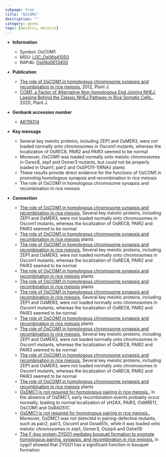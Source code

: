 ```yaml
---
subpage: true
title: "OsCOM1"
description: ""
category: genes
tags: [meiotic, meiosis]
---
```


* **Information**  
    + Symbol: OsCOM1  
    + MSU: [LOC_Os06g41050](http://rice.plantbiology.msu.edu/cgi-bin/ORF_infopage.cgi?orf=LOC_Os06g41050)  
    + RAPdb: [Os06g0613400](http://rapdb.dna.affrc.go.jp/viewer/gbrowse_details/irgsp1?name=Os06g0613400)  

* **Publication**  
    + [The role of OsCOM1 in homologous chromosome synapsis and recombination in rice meiosis](http://www.ncbi.nlm.nih.gov/pubmed?term=The+role+of+OsCOM1+in+homologous+chromosome+synapsis+and+recombination+in+rice+meiosis%5BTitle%5D), 2012, Plant J.
    + [COM1, a Factor of Alternative Non-homologous End Joining NHEJ, Lagging Behind the Classic NHEJ Pathway in Rice Somatic Cells.](http://www.ncbi.nlm.nih.gov/pubmed?term=COM1,+a+Factor+of+Alternative+Non-homologous+End+Joining+NHEJ,+Lagging+Behind+the+Classic+NHEJ+Pathway+in+Rice+Somatic+Cells.%5BTitle%5D), 2020, Plant J.

* **Genbank accession number**  
    + [AK119314](http://www.ncbi.nlm.nih.gov/nuccore/AK119314)

* **Key message**  
    + Several key meiotic proteins, including ZEP1 and OsMER3, were not loaded normally onto chromosomes in Oscom1 mutants, whereas the localization of OsREC8, PAIR2 and PAIR3 seemed to be normal
    + Moreover, OsCOM1 was loaded normally onto meiotic chromosomes in Osrec8, zep1 and Osmer3 mutants, but could not be properly loaded in Osam1, pair2 and OsSPO11-1(RNAi) plants
    + These results provide direct evidence for the functions of OsCOM1 in promoting homologous synapsis and recombination in rice meiosis
    + The role of OsCOM1 in homologous chromosome synapsis and recombination in rice meiosis

* **Connection**  
    + [The role of OsCOM1 in homologous chromosome synapsis and recombination in rice meiosis](http://www.ncbi.nlm.nih.gov/pubmed?term=The+role+of+OsCOM1+in+homologous+chromosome+synapsis+and+recombination+in+rice+meiosis%5BTitle%5D), Several key meiotic proteins, including ZEP1 and OsMER3, were not loaded normally onto chromosomes in Oscom1 mutants, whereas the localization of OsREC8, PAIR2 and PAIR3 seemed to be normal
    + [The role of OsCOM1 in homologous chromosome synapsis and recombination in rice meiosis](RNAi) plants
    + [The role of OsCOM1 in homologous chromosome synapsis and recombination in rice meiosis](http://www.ncbi.nlm.nih.gov/pubmed?term=The+role+of+OsCOM1+in+homologous+chromosome+synapsis+and+recombination+in+rice+meiosis%5BTitle%5D), Several key meiotic proteins, including ZEP1 and OsMER3, were not loaded normally onto chromosomes in Oscom1 mutants, whereas the localization of OsREC8, PAIR2 and PAIR3 seemed to be normal
    + [The role of OsCOM1 in homologous chromosome synapsis and recombination in rice meiosis](RNAi) plants
    + [The role of OsCOM1 in homologous chromosome synapsis and recombination in rice meiosis](RNAi) plants
    + [The role of OsCOM1 in homologous chromosome synapsis and recombination in rice meiosis](http://www.ncbi.nlm.nih.gov/pubmed?term=The+role+of+OsCOM1+in+homologous+chromosome+synapsis+and+recombination+in+rice+meiosis%5BTitle%5D), Several key meiotic proteins, including ZEP1 and OsMER3, were not loaded normally onto chromosomes in Oscom1 mutants, whereas the localization of OsREC8, PAIR2 and PAIR3 seemed to be normal
    + [The role of OsCOM1 in homologous chromosome synapsis and recombination in rice meiosis](RNAi) plants
    + [The role of OsCOM1 in homologous chromosome synapsis and recombination in rice meiosis](http://www.ncbi.nlm.nih.gov/pubmed?term=The+role+of+OsCOM1+in+homologous+chromosome+synapsis+and+recombination+in+rice+meiosis%5BTitle%5D), Several key meiotic proteins, including ZEP1 and OsMER3, were not loaded normally onto chromosomes in Oscom1 mutants, whereas the localization of OsREC8, PAIR2 and PAIR3 seemed to be normal
    + [The role of OsCOM1 in homologous chromosome synapsis and recombination in rice meiosis](http://www.ncbi.nlm.nih.gov/pubmed?term=The+role+of+OsCOM1+in+homologous+chromosome+synapsis+and+recombination+in+rice+meiosis%5BTitle%5D), Several key meiotic proteins, including ZEP1 and OsMER3, were not loaded normally onto chromosomes in Oscom1 mutants, whereas the localization of OsREC8, PAIR2 and PAIR3 seemed to be normal
    + [The role of OsCOM1 in homologous chromosome synapsis and recombination in rice meiosis](RNAi) plants
    + [OsDMC1 is not required for homologous pairing in rice meiosis.](http://www.ncbi.nlm.nih.gov/pubmed?term=OsDMC1+is+not+required+for+homologous+pairing+in+rice+meiosis.%5BTitle%5D), In the absence of OsDMC1, early recombination events probably occur normally, leading to normal localization of γH2AX, PAIR3, OsMRE11, OsCOM1 and OsRAD51C
    + [OsDMC1 is not required for homologous pairing in rice meiosis.](http://www.ncbi.nlm.nih.gov/pubmed?term=OsDMC1+is+not+required+for+homologous+pairing+in+rice+meiosis.%5BTitle%5D), Moreover, OsDMC1 was not detected in pairing-defective mutants, such as pair2, pair3, Oscom1 and Osrad51c, while it was loaded onto meiotic chromosomes in zep1, Osmer3, Oszip4 and Oshei10
    + [The F-box protein ZYGO1 mediates bouquet formation to promote homologous pairing, synapsis, and recombination in rice meiosis.](a+SUN+protein+associated+with+the+nuclear+envelope) in zygo1 showed that ZYGO1 has a significant function in bouquet formation




